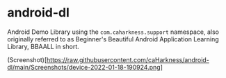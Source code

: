 # android-dl

Android Demo Library using the `com.caharkness.support` namespace, also originally referred to as Beginner's Beautiful Android Application Learning Library, BBAALL in short.

(Screenshot)[https://raw.githubusercontent.com/caHarkness/android-dl/main/Screenshots/device-2022-01-18-190924.png]